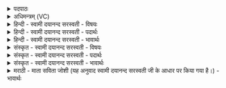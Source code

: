 <details><summary>पदपाठः</summary>

आ॒स॒न्दीत्या॑ऽस॒न्दी। रू॒पम्। रा॒जा॒स॒न्द्या इति॑ राजऽआस॒न्द्यै। वेद्यै॑। कु॒म्भी। सु॒रा॒धानीति॑ सुरा॒ऽधानी॑। अन्त॑रः। उ॒त्त॒र॒वे॒द्या इत्यु॑त्तरऽवे॒द्याः। रू॒पम्। का॒रो॒त॒रः। भि॒षक्। १६।
</details>

<details><summary>अधिमन्त्रम् (VC)</summary>

- यज्ञो देवता
- हैमवर्चिर्ऋषिः
- भुरिगनुष्टुप्
- गान्धारः
</details>

<details><summary>हिन्दी - स्वामी दयानन्द सरस्वती - विषयः</summary>

मनुष्य को कैसे कार्य्य साधना चाहिये, इस विषय का उपदेश अगले मन्त्र में किया है ॥
</details>

<details><summary>हिन्दी - स्वामी दयानन्द सरस्वती - पदार्थः</summary>

पदार्थान्वयभाषाः -  हे मनुष्यो ! तुम लोगों को योग्य है कि यज्ञ के लिये (आसन्दी) जो सब ओर से सेवन की जाती है, वह (रूपम्) सुन्दर क्रिया (राजासन्द्यै) राजा लोग जिस में बैठते हैं, उस (वेद्यै) सुख-प्राप्ति करानेवाली वेदि के अर्थ (कुम्भी) धान्यादि पदार्थों का आधार (सुराधानी) जिसमें सोमरस धरा जाता है, वह गगरी (अन्तरः) जिससे जीवन होता है, यह अन्नादि पदार्थ (उत्तरवेद्याः) उत्तर की वेदी के (रूपम्) रूप को (कारोतरः) कर्मकारी और (भिषक्) वैद्य इन सब का संग्रह करो ॥१६ ॥
</details>

<details><summary>हिन्दी - स्वामी दयानन्द सरस्वती - भावार्थः</summary>

भावार्थभाषाः -  मनुष्य जिस-जिस कार्य के करने की इच्छा करे, उस-उस के समस्त साधनों का सञ्चय करे ॥१६ ॥
</details>

<details><summary>संस्कृत - स्वामी दयानन्द सरस्वती - विषयः</summary>

मनुष्येण कथं कार्य्यं साध्यमित्युपदिश्यते ॥
</details>

<details><summary>संस्कृत - स्वामी दयानन्द सरस्वती - पदार्थः</summary>

पदार्थान्वयभाषाः -  हे मनुष्याः ! युष्माभिर्यज्ञायासन्दी रूपं राजासन्द्यै वेद्यै कुम्भी सुराधान्युत्तरवेद्या अन्तरो रूपं कारोतरो भिषक् चैतानि संग्राह्याणि ॥१६ ॥
</details>

<details><summary>संस्कृत - स्वामी दयानन्द सरस्वती - भावार्थः</summary>

भावार्थभाषाः -  मनुष्यो यद्यत्कार्यं कर्त्तुमिच्छेत्, तस्य तस्य सकलसाधनानि सञ्चिनुयात् ॥१६ ॥
</details>

<details><summary>मराठी - माता सविता जोशी (यह अनुवाद स्वामी दयानन्द सरस्वती जी के आधार पर किया गया है।) - भावार्थः</summary>

भावार्थभाषाः -  माणसे जे जे कार्य करू इच्छितात त्या त्या सर्व साधनांचा त्यांनी संग्रह करावा.
</details>